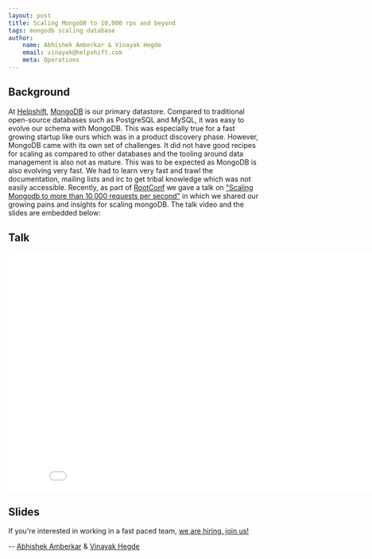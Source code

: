 ```yaml
---
layout: post
title: Scaling MongoDB to 10,000 rps and beyond
tags: mongodb scaling database 
author:
    name: Abhishek Amberkar & Vinayak Hegde
    email: vinayak@helpshift.com
    meta: Operations
---
```


## Background

At [Helpshift](http://www.helpshift.com), [MongoDB](http://www.mongodb.org/) is our primary datastore. Compared to traditional open-source databases such as PostgreSQL and MySQL, it was easy to evolve our schema with MongoDB. This was especially true for a fast growing startup like ours which was in a product discovery phase. However, MongoDB came with its own set of challenges. It did not have good recipes for scaling as compared to other databases and the tooling around data management is also not as mature. This was to be expected as MongoDB is also evolving very fast. We had to learn very fast and trawl the documentation, mailing lists and irc to get tribal knowledge which was not easily accessible. Recently, as part of [RootConf](https://rootconf.in/2014/) we gave a talk on ["Scaling Mongodb to more than 10,000 requests per second"](https://rootconf.in/2014/runup-pune) in which we shared our growing pains and insights for scaling mongoDB. The talk video and the slides are embedded below:

## Talk

<iframe width="853" height="480" src="//www.youtube.com/embed/qbiRf4P2pJw" frameborder="0" allowfullscreen></iframe>

## Slides

<script async class="speakerdeck-embed" data-id="c9616190dd21013100ef36ab2b38a31a" data-ratio="1.77777777777778" src="//speakerdeck.com/assets/embed.js"></script>

If you're interested in working in a fast paced team, [we are hiring, join us!](https://www.helpshift.com/about/careers/)


-- [Abhishek Amberkar](https://twitter.com/greenmang0) & [Vinayak Hegde](https://twitter.com/vinayakh)
